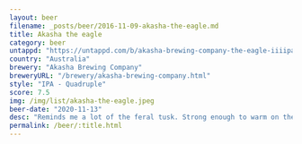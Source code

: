 ```yaml
---
layout: beer
filename: _posts/beer/2016-11-09-akasha-the-eagle.md
title: Akasha the eagle
category: beer
untappd: "https://untappd.com/b/akasha-brewing-company-the-eagle-iiiipa/2593654"
country: "Australia"
brewery: "Akasha Brewing Company"
breweryURL: "/brewery/akasha-brewing-company.html"
style: "IPA - Quadruple"
score: 7.5
img: /img/list/akasha-the-eagle.jpeg
beer-date: "2020-11-13"
desc: "Reminds me a lot of the feral tusk. Strong enough to warm on the way down. Not really much flavour though"
permalink: /beer/:title.html
---
```

